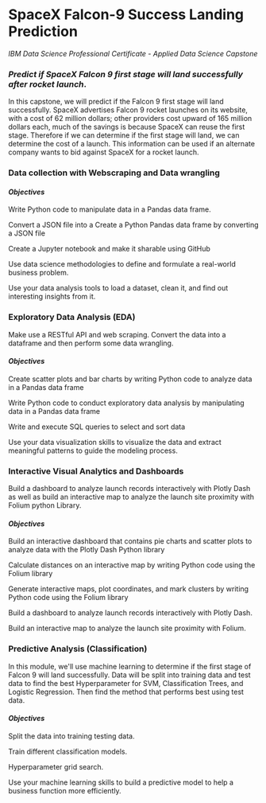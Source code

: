 # SpaceX Falcon-9 Success Landing Prediction
*IBM Data Science Professional Certificate - Applied Data Science Capstone*
### _Predict if SpaceX Falcon 9 first stage will land successfully after rocket launch_.

In this capstone, we will predict if the Falcon 9 first stage will land successfully. SpaceX advertises Falcon 9 rocket launches on its website, with a cost of 62 million dollars; other providers cost upward of 165 million dollars each, much of the savings is because SpaceX can reuse the first stage. Therefore if we can determine if the first stage will land, we can determine the cost of a launch. This information can be used if an alternate company wants to bid against SpaceX for a rocket launch.

### Data collection with Webscraping and Data wrangling
#### _Objectives_
Write Python code to manipulate data in a Pandas data frame.

Convert a JSON file into a Create a Python Pandas data frame by converting a JSON file

Create a Jupyter notebook and make it sharable using GitHub

Use data science methodologies to define and formulate a real-world business problem.

Use your data analysis tools to load a dataset, clean it, and find out interesting insights from it.

### Exploratory Data Analysis (EDA)
Make use a RESTful API  and web scraping. Convert the data into a dataframe and then perform some data wrangling.
#### _Objectives_
Create scatter plots and bar charts by writing Python code to analyze data in a Pandas data frame

Write Python code to conduct exploratory data analysis by manipulating data in a Pandas data frame

Write and execute SQL queries to select and sort data

Use your data visualization skills to visualize the data and extract meaningful patterns to guide the modeling process.

### Interactive Visual Analytics and Dashboards
Build a dashboard to analyze launch records interactively with Plotly Dash as well as build an interactive map to analyze the launch site proximity with Folium python Library.
#### _Objectives_
Build an interactive dashboard that contains pie charts and scatter plots to analyze data with the Plotly Dash Python library

Calculate distances on an interactive map by writing Python code using the Folium library

Generate interactive maps, plot coordinates, and mark clusters by writing Python code using the Folium library

Build a dashboard to analyze launch records interactively with Plotly Dash.

Build an interactive map to analyze the launch site proximity with Folium.

### Predictive Analysis (Classification)
In this module, we'll use machine learning to determine if the first stage of Falcon 9 will land successfully. Data will be split into training data and test data to find the best Hyperparameter for SVM, Classification Trees, and Logistic Regression. Then find the method that performs best using test data.
#### _Objectives_
Split the data into training testing data.

Train different classification models.

Hyperparameter grid search.

Use your machine learning skills to build a predictive model to help a business function more efficiently.

